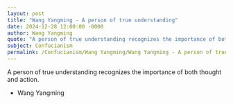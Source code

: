 ```yaml
---
layout: post
title: "Wang Yangming - A person of true understanding"
date: 2024-12-28 12:00:00 -0000
author: Wang Yangming
quote: "A person of true understanding recognizes the importance of both thought and action."
subject: Confucianism
permalink: /Confucianism/Wang Yangming/Wang Yangming - A person of true understanding
---
```


A person of true understanding recognizes the importance of both thought and action.

- Wang Yangming

